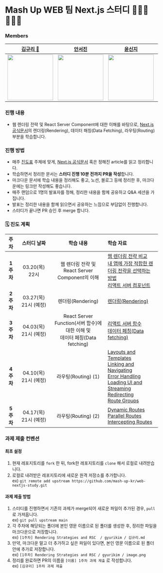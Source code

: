 # Mash Up WEB 팀 Next.js 스터디 🧑🏻‍💻👩🏻‍💻
### Members
| [김규리 👑](https://github.com/Grit03) |[안서진](https://github.com/xxj15) | [윤신지](https://github.com/sinji2102) | [조재석](https://github.com/Pridesd) |
|:---:|:---:|:---:|:---:|
| <img src="https://github.com/Grit03.png" width="150"> | <img src="https://github.com/xxj15.png" width="150"> | <img src="https://github.com/sinji2102.png" width="150"> | <img src="https://github.com/Pridesd.png" width="150"> |

### 진행 내용

- 웹 렌더링 전략 및 React Server Component에 대한 이해를 바탕으로, [Next.js 공식문서](https://nextjs.org/docs/app/building-your-application)의 렌더링(Rendering), 데이터 패칭(Data Fetching), 라우팅(Routing) 부분을 학습합니다.

### 진행 방법

- 매주 [진도표](#curriculum) 주제에 맞게, [Next.js 공식문서](https://nextjs.org/docs/app/building-your-application) 혹은 정해진 article를 읽고 정리합니다.
- 학습하면서 정리한 문서는 **스터디 진행 10분 전까지 PR을 작성**합니다.
- 마크다운 문서에 학습 내용을 정리해도 좋고, 노션, 블로그 등에 정리한 후, 마크다운에는 링크만 작성해도 좋습니다.
- 매주 랜덤으로 1명의 발표자를 정해, 정리한 내용을 함께 공유하고 Q&A 세션을 가집니다.
- 발표는 정리한 내용을 함께 읽으면서 공유하는 느낌으로 부담없이 진행합니다.
- 스터디가 끝나면 PR 승인 후 merge 합니다.

### 🗓️ 진도 계획 <a id="curriculum">
| 주차 | 스터디 날짜 | 학습 내용 | 학습 자료 |
|:---:|:---:|:---:|:---|
| **1주차** | 03.20(목) 22시 | 웹 렌더링 전략 및 <br /> React Server Component의 이해 | [웹 렌더링 전략 비교](https://nextjs.org/learn/seo/rendering-strategies) <br/> [내 앱에 가장 적합한 렌더링 전략을 선택하는 방법](https://vercel.com/blog/how-to-choose-the-best-rendering-strategy-for-your-app) <br /> [리액트 서버 컴포넌트](https://ko.react.dev/reference/rsc/server-components) |
| **2주차** | 03.27(목) 21시 (예정) | 렌더링(Rendering) | [렌더링(Rendering)](https://nextjs.org/docs/app/building-your-application/rendering) | 
| **3주차** | 04.03(목) 21시 (예정) | React Server Function(서버 함수)에 대한 이해 및 <br/> 데이터 페칭(Data fetching) | [리액트 서버 함수](https://ko.react.dev/reference/rsc/server-functions) <br /> [데이터 페칭(Data fetching)](https://nextjs.org/docs/app/building-your-application/data-fetching) | 
| **4주차** | 04.10(목) 21시 (예정) | 라우팅(Routing) (1) | [Layouts and Templates](https://nextjs.org/docs/app/building-your-application/routing/layouts-and-templates) <br /> [Linking and Navigating](https://nextjs.org/docs/app/building-your-application/routing/linking-and-navigating) <br /> [Error Handling](https://nextjs.org/docs/app/building-your-application/routing/error-handling) <br /> [Loading UI and Streaming](https://nextjs.org/docs/app/building-your-application/routing/loading-ui-and-streaming) <br /> [Redirecting](https://nextjs.org/docs/app/building-your-application/routing/redirecting) <br /> [Route Groups](https://nextjs.org/docs/app/building-your-application/routing/route-groups) | 
| **5주차** | 04.17(목) 21시 (예정) | 라우팅(Routing) (2) | [Dynamic Routes](https://nextjs.org/docs/app/building-your-application/routing/dynamic-routes) <br /> [Parallel Routes](https://nextjs.org/docs/app/building-your-application/routing/parallel-routes) <br /> [Intercepting Routes](https://nextjs.org/docs/app/building-your-application/routing/intercepting-routes) | 


### 과제 제출 컨벤션

#### 최초 설정

1. 현재 레포지토리를 `fork` 한 뒤, fork한 레포지토리를 `clone` 해서 로컬로 내려받습니다.
2. 로컬로 내려받은 레포지토리에 새로운 원격 저장소를 추가합니다.  
   ex) `git remote add upstream https://github.com/mash-up-kr/web-nextjs-study.git`

#### 과제 제출 방법

1. 스터디를 진행하면서 기존의 과제가 merge되어 새로운 파일이 추가된 경우, `pull` 로 가져옵니다.  
   ex) `git pull upstream main`
2. 각 주차에 해당되는 폴더에 본인 영문 이름으로 된 폴더를 생성한 후, 정리한 파일을 마크다운으로 저장합니다.  
   ex) `[1주차] Rendering Strategies and RSC  / gyurikim / 김규리.md`
3. 만약, 마크다운 말고 더 추가하고 싶은 파일이 있다면, 본인 영문 이름으로 된 폴더 안에 추가로 저장합니다.  
   ex) `[1주차] Rendering Strategies and RSC / gyurikim / image.png`
4. 정리를 완료하면 PR의 이름을 `[이름] 1주차 과제 제출` 로 작성합니다.  
   ex) `[김규리] 1주차 과제 제출`
